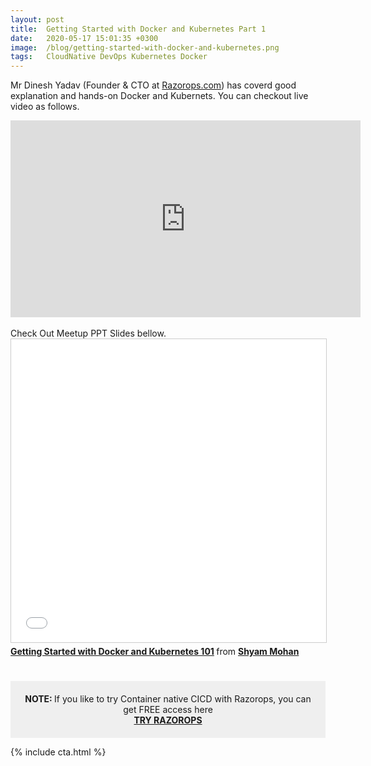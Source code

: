 ```yaml
---
layout: post
title:  Getting Started with Docker and Kubernetes Part 1
date:   2020-05-17 15:01:35 +0300
image:  /blog/getting-started-with-docker-and-kubernetes.png
tags:   CloudNative DevOps Kubernetes Docker
---
```


Mr Dinesh Yadav (Founder & CTO at <a href="https://razorops.com" target="_blank">Razorops.com</a>) has coverd good explanation and hands-on Docker and Kubernets. 
You can checkout live video as follows.

<div class="video-container">
  <iframe width="560" height="315" src="https://www.youtube.com/embed/avZjHUHCB_M" frameborder="0" allow="accelerometer; autoplay; encrypted-media; gyroscope; picture-in-picture" allowfullscreen></iframe>
</div>

<br>
Check Out Meetup PPT Slides bellow.

<div class="video-container">
    <iframe src="//www.slideshare.net/slideshow/embed_code/key/cZqMSlfW5gh6LG" width="595" height="485" frameborder="0" marginwidth="0" marginheight="0" scrolling="no" style="border:1px solid #CCC; border-width:1px; margin-bottom:5px; max-width: 100%;" allowfullscreen> </iframe> <div style="margin-bottom:5px"> <strong> <a href="//www.slideshare.net/shyammohankanojia/getting-started-with-docker-and-kubernetes-101" title="Getting Started with Docker and Kubernetes 101" target="_blank">Getting Started with Docker and Kubernetes 101</a> </strong> from <strong><a href="//www.slideshare.net/shyammohankanojia" target="_blank">Shyam Mohan</a></strong> </div>
</div>

<br>
<br>
<div style="padding:20px; background-color: #EFEFEF;">
  <center>
    <b>NOTE: </b> If you like to try Container native CICD with Razorops, you can get FREE access here <br>
        <a href="https://razorops.com/" target="_blank"><b>TRY RAZOROPS</b></a>
  </center>
</div>

{% include cta.html %}
